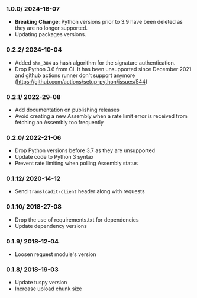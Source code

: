 ### 1.0.0/ 2024-16-07 ###

* **Breaking Change**: Python versions prior to 3.9 have been deleted as they are no longer supported.
* Updating packages versions.

### 0.2.2/ 2024-10-04 ###
- Added `sha_384` as hash algorithm for the signature authentication.
- Drop Python 3.6 from CI. It has been unsupported since December 2021 and github actions runner don't support anymore (https://github.com/actions/setup-python/issues/544)

### 0.2.1/ 2022-29-08 ###

* Add documentation on publishing releases
* Avoid creating a new Assembly when a rate limit error is received from fetching an Assembly too frequently

### 0.2.0/ 2022-21-06 ###

* Drop Python versions before 3.7 as they are unsupported
* Update code to Python 3 syntax
* Prevent rate limiting when polling Assembly status

### 0.1.12/ 2020-14-12 ###

* Send `transloadit-client` header along with requests

### 0.1.10/ 2018-27-08 ###

* Drop the use of requirements.txt for dependencies
* Update dependency versions

### 0.1.9/ 2018-12-04 ###

* Loosen request module's version

### 0.1.8/ 2018-19-03 ###

* Update tuspy version
* Increase upload chunk size

